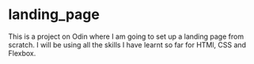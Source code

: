 # landing_page
This is a project on Odin where I am going to set up a landing page from scratch. I will be using all the skills I have learnt so far for HTMl, CSS and Flexbox.
